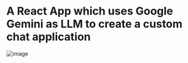

# A React App which uses Google Gemini as LLM to create a custom chat application


![image](https://github.com/user-attachments/assets/288d817e-93ed-413b-8bb3-f8c69234c5e2)
